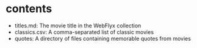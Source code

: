 # contents

- titles.md: The movie title in the WebFlyx collection
- classics.csv: A comma-separated list of classic movies
- quotes: A directory of files containing memorable quotes from movies
